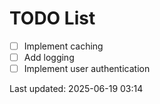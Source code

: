 # TODO List

- [ ] Implement caching
- [ ] Add logging
- [ ] Implement user authentication

Last updated: 2025-06-19 03:14
